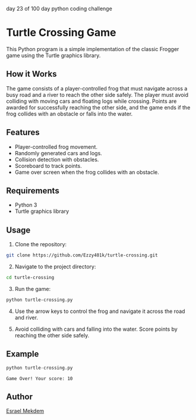 day 23 of 100 day python coding challenge
# Turtle Crossing Game

This Python program is a simple implementation of the classic Frogger game using the Turtle graphics library.

## How it Works

The game consists of a player-controlled frog that must navigate across a busy road and a river to reach the other side safely. The player must avoid colliding with moving cars and floating logs while crossing. Points are awarded for successfully reaching the other side, and the game ends if the frog collides with an obstacle or falls into the water.

## Features

- Player-controlled frog movement.
- Randomly generated cars and logs.
- Collision detection with obstacles.
- Scoreboard to track points.
- Game over screen when the frog collides with an obstacle.

## Requirements

- Python 3
- Turtle graphics library

## Usage

1. Clone the repository:

```bash
git clone https://github.com/Ezzy401k/turtle-crossing.git
```

2. Navigate to the project directory:

```bash
cd turtle-crossing
```

3. Run the game:

```bash
python turtle-crossing.py
```

4. Use the arrow keys to control the frog and navigate it across the road and river.

5. Avoid colliding with cars and falling into the water. Score points by reaching the other side safely.

## Example

```python
python turtle-crossing.py
```

```
Game Over! Your score: 10
```

## Author

[Esrael Mekdem](https://github.com/Ezzy401k)
